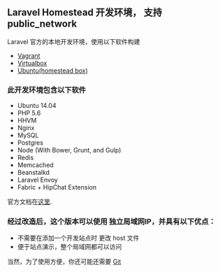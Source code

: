 ## Laravel Homestead 开发环境， 支持 public_network

Laravel 官方的本地开发环境，使用以下软件构建

- [Vagrant](http://www.vagrantup.com/downloads.html)
- [Virtualbox](https://www.virtualbox.org/wiki/Downloads)
- [Ubuntu(homestead box)](https://www.virtualbox.org/wiki/Downloads)

### 此开发环境包含以下软件
- Ubuntu 14.04
- PHP 5.6
- HHVM
- Nginx
- MySQL
- Postgres
- Node (With Bower, Grunt, and Gulp)
- Redis
- Memcached
- Beanstalkd
- Laravel Envoy
- Fabric + HipChat Extension

官方文档在[这里](http://laravel.com/docs/homestead?version=4.2).


### 经过改造后，这个版本可以使用 独立局域网IP，并具有以下优点：
- 不需要在添加一个开发站点时 更改 host 文件
- 便于站点演示，整个局域网都可以访问


当然，为了使用方便，你还可能还需要 [Git](http://git-scm.com/)